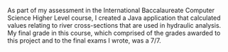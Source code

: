 As part of my assessment in the International Baccalaureate Computer Science Higher Level course, I created a Java application that calculated values relating to river cross-sections that are used in hydraulic analysis. My final grade in this course, which comprised of the grades awarded to this project and to the final exams I wrote, was a 7/7.